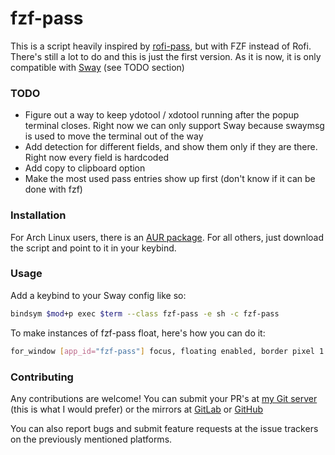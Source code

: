 # fzf-pass

This is a script heavily inspired by [rofi-pass](https://github.com/carnager/rofi-pass), but with FZF instead of Rofi. There's still a lot to do and this is just the first version. As it is now, it is only compatible with [Sway](https://github.com/swaywm/sway) (see TODO section)

### TODO
- Figure out a way to keep ydotool / xdotool running after the popup terminal closes. Right now we can only support Sway because swaymsg is used to move the terminal out of the way
- Add detection for different fields, and show them only if they are there. Right now every field is hardcoded
- Add copy to clipboard option
- Make the most used pass entries show up first (don't know if it can be done with fzf)

### Installation
For Arch Linux users, there is an [AUR package](https://aur.archlinux.org/packages/fzf-pass). For all others, just download the script and point to it in your keybind.

### Usage

Add a keybind to your Sway config like so:
```bash
bindsym $mod+p exec $term --class fzf-pass -e sh -c fzf-pass

```

To make instances of fzf-pass float, here's how you can do it:
```bash
for_window [app_id="fzf-pass"] focus, floating enabled, border pixel 1

```

### Contributing
Any contributions are welcome! You can submit your PR's at [my Git server](https://git.reekynet.com/ReekyMarko/fzf-pass) (this is what I would prefer) or the mirrors at [GitLab](https://gitlab.com/ReekyMarko/fzf-pass) or [GitHub](https://github.com/ReekyMarko/fzf-pass)

You can also report bugs and submit feature requests at the issue trackers on the previously mentioned platforms.
